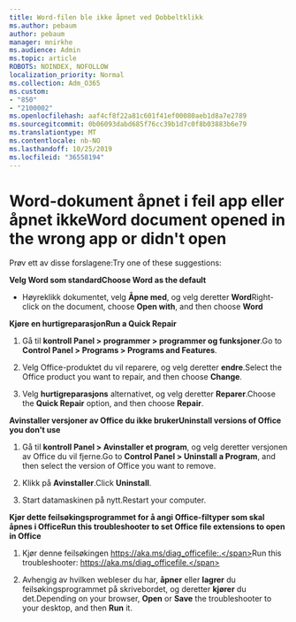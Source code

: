```yaml
---
title: Word-filen ble ikke åpnet ved Dobbeltklikk
ms.author: pebaum
author: pebaum
manager: mnirkhe
ms.audience: Admin
ms.topic: article
ROBOTS: NOINDEX, NOFOLLOW
localization_priority: Normal
ms.collection: Adm_O365
ms.custom:
- "850"
- "2100002"
ms.openlocfilehash: aaf4cf8f22a81c601f41ef00080aeb1d8a7e2789
ms.sourcegitcommit: 0b06093dabd685f76cc39b1d7c0f8b03883b6e79
ms.translationtype: MT
ms.contentlocale: nb-NO
ms.lasthandoff: 10/25/2019
ms.locfileid: "36558194"
---
```

# <a name="word-document-opened-in-the-wrong-app-or-didnt-open"></a><span data-ttu-id="dd8ab-102">Word-dokument åpnet i feil app eller åpnet ikke</span><span class="sxs-lookup"><span data-stu-id="dd8ab-102">Word document opened in the wrong app or didn't open</span></span>

<span data-ttu-id="dd8ab-103">Prøv ett av disse forslagene:</span><span class="sxs-lookup"><span data-stu-id="dd8ab-103">Try one of these suggestions:</span></span>

<span data-ttu-id="dd8ab-104">**Velg Word som standard**</span><span class="sxs-lookup"><span data-stu-id="dd8ab-104">**Choose Word as the default**</span></span>

- <span data-ttu-id="dd8ab-105">Høyreklikk dokumentet, velg **Åpne med**, og velg deretter **Word**</span><span class="sxs-lookup"><span data-stu-id="dd8ab-105">Right-click on the document, choose **Open with**, and then choose **Word**</span></span>

<span data-ttu-id="dd8ab-106">**Kjøre en hurtigreparasjon**</span><span class="sxs-lookup"><span data-stu-id="dd8ab-106">**Run a Quick Repair**</span></span>

1. <span data-ttu-id="dd8ab-107">Gå til **kontroll Panel > programmer > programmer og funksjoner**.</span><span class="sxs-lookup"><span data-stu-id="dd8ab-107">Go to **Control Panel > Programs > Programs and Features**.</span></span>

2. <span data-ttu-id="dd8ab-108">Velg Office-produktet du vil reparere, og velg deretter **endre**.</span><span class="sxs-lookup"><span data-stu-id="dd8ab-108">Select the Office product you want to repair, and then choose **Change**.</span></span>

3. <span data-ttu-id="dd8ab-109">Velg **hurtigreparasjons** alternativet, og velg deretter **Reparer**.</span><span class="sxs-lookup"><span data-stu-id="dd8ab-109">Choose the **Quick Repair** option, and then choose **Repair**.</span></span>

<span data-ttu-id="dd8ab-110">**Avinstaller versjoner av Office du ikke bruker**</span><span class="sxs-lookup"><span data-stu-id="dd8ab-110">**Uninstall versions of Office you don't use**</span></span>

1. <span data-ttu-id="dd8ab-111">Gå til **kontroll Panel > Avinstaller et program**, og velg deretter versjonen av Office du vil fjerne.</span><span class="sxs-lookup"><span data-stu-id="dd8ab-111">Go to **Control Panel > Uninstall a Program**, and then select the version of Office you want to remove.</span></span>

2. <span data-ttu-id="dd8ab-112">Klikk på **Avinstaller**.</span><span class="sxs-lookup"><span data-stu-id="dd8ab-112">Click **Uninstall**.</span></span>

3. <span data-ttu-id="dd8ab-113">Start datamaskinen på nytt.</span><span class="sxs-lookup"><span data-stu-id="dd8ab-113">Restart your computer.</span></span>

<span data-ttu-id="dd8ab-114">**Kjør dette feilsøkingsprogrammet for å angi Office-filtyper som skal åpnes i Office**</span><span class="sxs-lookup"><span data-stu-id="dd8ab-114">**Run this troubleshooter to set Office file extensions to open in Office**</span></span>

1. <span data-ttu-id="dd8ab-115">Kjør denne feilsøkingen https://aka.ms/diag_officefile:.</span><span class="sxs-lookup"><span data-stu-id="dd8ab-115">Run this troubleshooter: https://aka.ms/diag_officefile.</span></span>

2. <span data-ttu-id="dd8ab-116">Avhengig av hvilken webleser du har, **åpner** eller **lagrer** du feilsøkingsprogrammet på skrivebordet, og deretter **kjører** du det.</span><span class="sxs-lookup"><span data-stu-id="dd8ab-116">Depending on your browser, **Open** or **Save** the troubleshooter to your desktop, and then **Run** it.</span></span>
